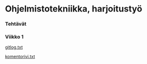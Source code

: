 <h1> Ohjelmistotekniikka, harjoitustyö </h1>
<h3> Tehtävät </h3>
<h3> Viikko 1 </h3>
<a href="https://github.com/johyy/ot-harjoitustyo/blob/master/laskarit/viikko1/gitlog.txt">gitlog.txt</a>

<a href="https://github.com/johyy/ot-harjoitustyo/blob/master/laskarit/viikko1/komentorivi.txt">komentorivi.txt</a>
